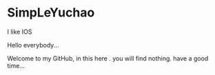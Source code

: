 # SimpLeYuchao
I like IOS 

Hello everybody...

Welcome to my GitHub, in this here . you will find nothing. have a good time...
